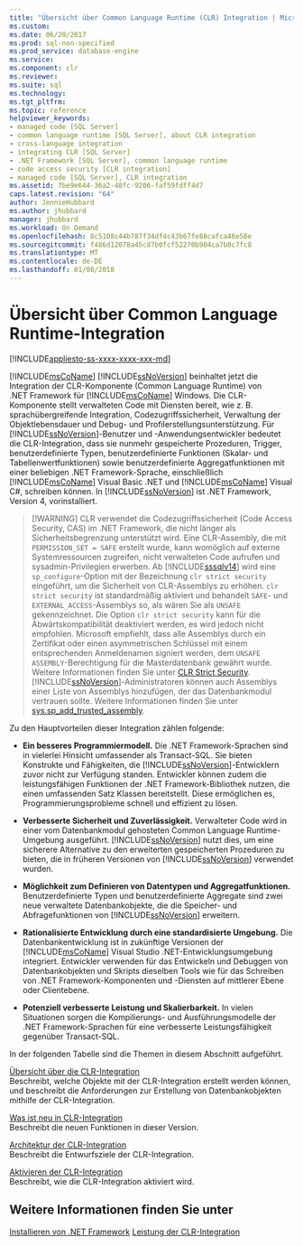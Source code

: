 ```yaml
---
title: "Übersicht über Common Language Runtime (CLR) Integration | Microsoft Docs"
ms.custom: 
ms.date: 06/20/2017
ms.prod: sql-non-specified
ms.prod_service: database-engine
ms.service: 
ms.component: clr
ms.reviewer: 
ms.suite: sql
ms.technology: 
ms.tgt_pltfrm: 
ms.topic: reference
helpviewer_keywords:
- managed code [SQL Server]
- common language runtime [SQL Server], about CLR integration
- cross-language integration
- integrating CLR [SQL Server]
- .NET Framework [SQL Server], common language runtime
- code access security [CLR integration]
- managed code [SQL Server], CLR integration
ms.assetid: 7be9e644-36a2-48fc-9206-faf59fdff4d7
caps.latest.revision: "64"
author: JennieHubbard
ms.author: jhubbard
manager: jhubbard
ms.workload: On Demand
ms.openlocfilehash: 8c5108c44b787f34df4c43b67fe88cafca46e56e
ms.sourcegitcommit: f486d12078a45c87b0fcf52270b904ca7b0c7fc8
ms.translationtype: MT
ms.contentlocale: de-DE
ms.lasthandoff: 01/08/2018
---
```

# <a name="common-language-runtime-integration-overview"></a>Übersicht über Common Language Runtime-Integration
[!INCLUDE[appliesto-ss-xxxx-xxxx-xxx-md](../../includes/appliesto-ss-xxxx-xxxx-xxx-md.md)]

  [!INCLUDE[msCoName](../../includes/msconame-md.md)] [!INCLUDE[ssNoVersion](../../includes/ssnoversion-md.md)] beinhaltet jetzt die Integration der CLR-Komponente (Common Language Runtime) von .NET Framework für [!INCLUDE[msCoName](../../includes/msconame-md.md)] Windows. Die CLR-Komponente stellt verwalteten Code mit Diensten bereit, wie z. B. sprachübergreifende Integration, Codezugriffssicherheit, Verwaltung der Objektlebensdauer und Debug- und Profilerstellungsunterstützung. Für [!INCLUDE[ssNoVersion](../../includes/ssnoversion-md.md)]-Benutzer und -Anwendungsentwickler bedeutet die CLR-Integration, dass sie nunmehr gespeicherte Prozeduren, Trigger, benutzerdefinierte Typen, benutzerdefinierte Funktionen (Skalar- und Tabellenwertfunktionen) sowie benutzerdefinierte Aggregatfunktionen mit einer beliebigen .NET Framework-Sprache, einschließlich [!INCLUDE[msCoName](../../includes/msconame-md.md)] Visual Basic .NET und [!INCLUDE[msCoName](../../includes/msconame-md.md)] Visual C#, schreiben können. In [!INCLUDE[ssNoVersion](../../includes/ssnoversion-md.md)] ist .NET Framework, Version 4, vorinstalliert.  

>  [!WARNING]
>  CLR verwendet die Codezugriffssicherheit (Code Access Security, CAS) im .NET Framework, die nicht länger als Sicherheitsbegrenzung unterstützt wird. Eine CLR-Assembly, die mit `PERMISSION_SET = SAFE` erstellt wurde, kann womöglich auf externe Systemressourcen zugreifen, nicht verwalteten Code aufrufen und sysadmin-Privilegien erwerben. Ab [!INCLUDE[sssqlv14](../../includes/sssqlv14-md.md)] wird eine `sp_configure`-Option mit der Bezeichnung `clr strict security` eingeführt, um die Sicherheit von CLR-Assemblys zu erhöhen. `clr strict security` ist standardmäßig aktiviert und behandelt `SAFE`- und `EXTERNAL_ACCESS`-Assemblys so, als wären Sie als `UNSAFE` gekennzeichnet. Die Option `clr strict security` kann für die Abwärtskompatibilität deaktiviert werden, es wird jedoch nicht empfohlen. Microsoft empfiehlt, dass alle Assemblys durch ein Zertifikat oder einen asymmetrischen Schlüssel mit einem entsprechenden Anmeldenamen signiert werden, dem `UNSAFE ASSEMBLY`-Berechtigung für die Masterdatenbank gewährt wurde. Weitere Informationen finden Sie unter [CLR Strict Security](../../database-engine/configure-windows/clr-strict-security.md). [!INCLUDE[ssNoVersion](../../includes/ssnoversion-md.md)]-Administratoren können auch Assemblys einer Liste von Assemblys hinzufügen, der das Datenbankmodul vertrauen sollte. Weitere Informationen finden Sie unter [sys.sp_add_trusted_assembly](../../relational-databases/system-stored-procedures/sys-sp-add-trusted-assembly-transact-sql.md).

 Zu den Hauptvorteilen dieser Integration zählen folgende:  
  
-   **Ein besseres Programmiermodell.** Die .NET Framework-Sprachen sind in vielerlei Hinsicht umfassender als Transact-SQL. Sie bieten Konstrukte und Fähigkeiten, die [!INCLUDE[ssNoVersion](../../includes/ssnoversion-md.md)]-Entwicklern zuvor nicht zur Verfügung standen. Entwickler können zudem die leistungsfähigen Funktionen der .NET Framework-Bibliothek nutzen, die einen umfassenden Satz Klassen bereitstellt. Diese ermöglichen es, Programmierungsprobleme schnell und effizient zu lösen.  
  
-   **Verbesserte Sicherheit und Zuverlässigkeit.** Verwalteter Code wird in einer vom Datenbankmodul gehosteten Common Language Runtime-Umgebung ausgeführt. [!INCLUDE[ssNoVersion](../../includes/ssnoversion-md.md)] nutzt dies, um eine sicherere Alternative zu den erweiterten gespeicherten Prozeduren zu bieten, die in früheren Versionen von [!INCLUDE[ssNoVersion](../../includes/ssnoversion-md.md)] verwendet wurden.  
  
-   **Möglichkeit zum Definieren von Datentypen und Aggregatfunktionen.** Benutzerdefinierte Typen und benutzerdefinierte Aggregate sind zwei neue verwaltete Datenbankobjekte, die die Speicher- und Abfragefunktionen von [!INCLUDE[ssNoVersion](../../includes/ssnoversion-md.md)] erweitern.  
  
-   **Rationalisierte Entwicklung durch eine standardisierte Umgebung.** Die Datenbankentwicklung ist in zukünftige Versionen der [!INCLUDE[msCoName](../../includes/msconame-md.md)] Visual Studio .NET-Entwicklungsumgebung integriert. Entwickler verwenden für das Entwickeln und Debuggen von Datenbankobjekten und Skripts dieselben Tools wie für das Schreiben von .NET Framework-Komponenten und -Diensten auf mittlerer Ebene oder Clientebene.  
  
-   **Potenziell verbesserte Leistung und Skalierbarkeit.** In vielen Situationen sorgen die Kompilierungs- und Ausführungsmodelle der .NET Framework-Sprachen für eine verbesserte Leistungsfähigkeit gegenüber Transact-SQL.  
  
 In der folgenden Tabelle sind die Themen in diesem Abschnitt aufgeführt.  
  
 [Übersicht über die CLR-Integration](../../relational-databases/clr-integration/clr-integration-overview.md)  
 Beschreibt, welche Objekte mit der CLR-Integration erstellt werden können, und beschreibt die Anforderungen zur Erstellung von Datenbankobjekten mithilfe der CLR-Integration.  
  
 [Was ist neu in CLR-Integration](../../relational-databases/clr-integration/clr-integration-what-s-new.md)  
 Beschreibt die neuen Funktionen in dieser Version.  
  
 [Architektur der CLR-Integration](http://msdn.microsoft.com/library/05e4b872-3d21-46de-b4d5-739b5f2a0cf9)  
 Beschreibt die Entwurfsziele der CLR-Integration.  
  
 [Aktivieren der CLR-Integration](../../relational-databases/clr-integration/clr-integration-enabling.md)  
 Beschreibt, wie die CLR-Integration aktiviert wird.  
  
## <a name="see-also"></a>Weitere Informationen finden Sie unter  
 [Installieren von .NET Framework](http://technet.microsoft.com/library/ms166014\(v=SQL.105\).aspx)   
 [Leistung der CLR-Integration](../../relational-databases/clr-integration/clr-integration-architecture-performance.md)  
  
  
